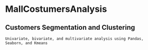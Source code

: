 # **MallCostumersAnalysis**

  ## Customers Segmentation and Clustering 
  
    Univariate, bivariate, and multivariate analysis using Pandas, Seaborn, and Kmeans
